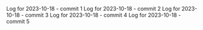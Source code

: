 Log for 2023-10-18 - commit 1
Log for 2023-10-18 - commit 2
Log for 2023-10-18 - commit 3
Log for 2023-10-18 - commit 4
Log for 2023-10-18 - commit 5
